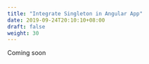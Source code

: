 ```yaml
---
title: "Integrate Singleton in Angular App"
date: 2019-09-24T20:10:10+08:00
draft: false
weight: 30
---
```


Coming soon
